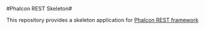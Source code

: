 #Phalcon REST Skeleton#

This repository provides a skeleton application for [Phalcon REST framework](https://github.com/olivierandriessen/phalcon-rest)
